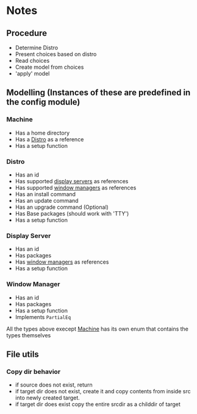 # Notes



## Procedure
  * Determine Distro
  * Present choices based on distro
  * Read choices
  * Create model from choices
  * 'apply' model

## Modelling (Instances of these are predefined in the config module)

### Machine
  * Has a home directory
  * Has a [Distro](#distro) as a reference
  * Has a setup function

### Distro
  * Has an id
  * Has supported [display servers](#display-server) as references
  * Has supported [window managers](#window-manager) as references
  * Has an install command
  * Has an update command
  * Has an upgrade command (Optional)
  * Has Base packages (should work with 'TTY')
  * Has a setup function

### Display Server
  * Has an id
  * Has packages
  * Has [window managers](#window-manager) as references
  * Has a setup function

### Window Manager
  * Has an id
  * Has packages
  * Has a setup function
  * Implements `PartialEq`

All the types above execept [Machine](#machine) has its own enum that contains the types themselves

## File utils

### Copy dir behavior
  * if source does not exist, return
  * if target dir does not exist, create it and copy contents from inside src
    into newly created target.
  * if target dir does exist copy the entire srcdir as a childdir of target
